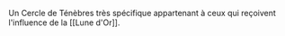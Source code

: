 Un Cercle de Ténèbres très spécifique appartenant à ceux qui reçoivent l'influence de la [[Lune d'Or]]. 